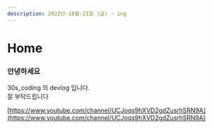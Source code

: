 ```yaml
---
description: 2022년-10월-21일 (금) ~ ing
---
```


# Home



### 안녕하세요

30s\_coding 의 devlog 입니다.\
잘 부탁드립니다



[https://www.youtube.com/channel/UCJoqs9hXVD2gdZusrhSRN9A](https://www.youtube.com/channel/UCJoqs9hXVD2gdZusrhSRN9A)



